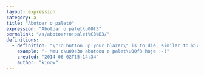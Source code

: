 ```yaml
---
layout: expression
category: a
title: "Abotoar o paletó"
expression: "Abotoar o palet\u00f3"
permalink: "/a/abotoar+o+palet%C3%B3/"
definitions:
  - definition: "\"To button up your blazer\" is to die, similar to kick the bucket."
    example: "- Meu c\u00e3o abotoou o palet\u00f3 hoje :-("
    created: "2014-06-02T15:14:34"
    author: "kinow"
---
```

